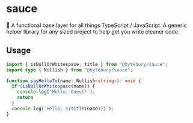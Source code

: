 # sauce
🍅 A functional base layer for all things TypeScript / JavaScript. A generic helper library for any sized project to help get you write cleaner code.

## Usage
```ts
import { isNullOrWhitespace, title } from "@bytebury/sauce";
import type { Nullish } from "@bytebury/sauce";

function sayHelloTo(name: Nullish<string>): void {
  if (isNullOrWhitespace(name)) {
    console.log('Hello, Guest!');
    return
  }
  console.log(`Hello, ${title(name))}`);
}
```
